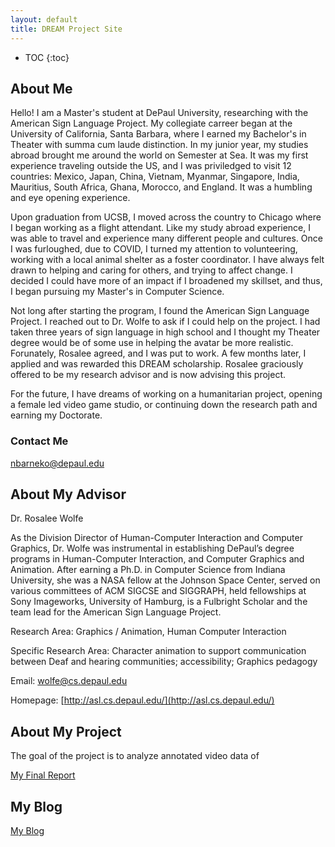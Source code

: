 ```yaml
---
layout: default
title: DREAM Project Site
---
```


* TOC
{:toc}

## About Me

Hello! I am a Master's student at DePaul University, researching with the American Sign Language Project. My collegiate carreer began at the University of California, Santa Barbara, where I earned my Bachelor's in Theater with summa cum laude distinction. In my junior year, my studies abroad brought me around the world on Semester at Sea. It was my first experience traveling outside the US, and I was priviledged to visit 12 countries: Mexico, Japan, China, Vietnam, Myanmar, Singapore, India, Mauritius, South Africa, Ghana, Morocco, and England. It was a humbling and eye opening experience. 

Upon graduation from UCSB, I moved across the country to Chicago where I began working as a flight attendant. Like my study abroad experience, I was able to travel and experience many different people and cultures. Once I was furloughed, due to COVID, I turned my attention to volunteering, working with a local animal shelter as a foster coordinator. I have always felt drawn to helping and caring for others, and trying to affect change. I decided I could have more of an impact if I broadened my skillset, and thus, I began pursuing my Master's in Computer Science. 

Not long after starting the program, I found the American Sign Language Project. I reached out to Dr. Wolfe to ask if I could help on the project. I had taken three years of sign language in high school and I thought my Theater degree would be of some use in helping the avatar be more realistic. Forunately, Rosalee agreed, and I was put to work. A few months later, I applied and was rewarded this DREAM scholarship. Rosalee graciously offered to be my research advisor and is now advising this project.

For the future, I have dreams of working on a humanitarian project, opening a female led video game studio, or continuing down the research path and earning my Doctorate. 

### Contact Me
[nbarneko@depaul.edu](mailto:nbarneko@depaul.edu)

## About My Advisor
Dr. Rosalee Wolfe

As the Division Director of Human-Computer Interaction and Computer Graphics, Dr. Wolfe was instrumental in establishing DePaul’s degree programs in Human-Computer Interaction, and Computer Graphics and Animation. After earning a Ph.D. in Computer Science from Indiana University, she was a NASA fellow at the Johnson Space Center, served on various committees of ACM SIGCSE and SIGGRAPH, held fellowships at Sony Imageworks, University of Hamburg, is a Fulbright Scholar and the team lead for the American Sign Language Project.

Research Area:
Graphics / Animation, Human Computer Interaction

Specific Research Area:
Character animation to support communication between Deaf and hearing communities; accessibility; Graphics pedagogy

Email: [wolfe@cs.depaul.edu](mailto:wolfe@cs.depaul.edu)

Homepage: [http://asl.cs.depaul.edu/](http://asl.cs.depaul.edu/)

## About My Project

The goal of the project is to analyze annotated video data of 

[My Final Report](files/finalreport.pdf)

## My Blog

[My Blog](blog.html)

